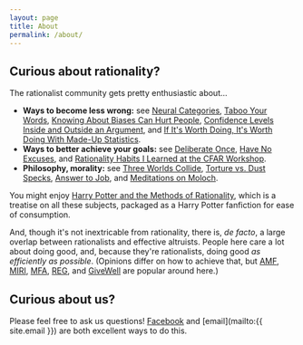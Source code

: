 ```yaml
---
layout: page
title: About
permalink: /about/
---
```


## Curious about rationality?
The rationalist community gets pretty enthusiastic about...

* **Ways to become less wrong:** see
  [Neural Categories](http://lesswrong.com/lw/nn/neural_categories/),
  [Taboo Your Words](http://lesswrong.com/lw/nu/taboo_your_words/),
  [Knowing About Biases Can Hurt People](http://lesswrong.com/lw/he/knowing_about_biases_can_hurt_people/),
  [Confidence Levels Inside and Outside an Argument](http://lesswrong.com/lw/3be/confidence_levels_inside_and_outside_an_argument/),
  and
  [If It's Worth Doing, It's Worth Doing With Made-Up Statistics](http://slatestarcodex.com/2013/05/02/if-its-worth-doing-its-worth-doing-with-made-up-statistics/).
* **Ways to better achieve your goals:** see
  [Deliberate Once](http://mindingourway.com/deliberate-once/),
  [Have No Excuses](http://mindingourway.com/have-no-excuses/),
  and
  [Rationality Habits I Learned at the CFAR Workshop](http://lesswrong.com/lw/gxr/rationality_habits_i_learned_at_the_cfar_workshop/).
* **Philosophy, morality:** see
  [Three Worlds Collide](http://lesswrong.com/lw/y4/three_worlds_collide_08/),
  [Torture vs. Dust Specks](http://lesswrong.com/lw/kn/torture_vs_dust_specks/),
  [Answer to Job](http://slatestarcodex.com/2015/03/15/answer-to-job/),
  and
  [Meditations on Moloch](http://slatestarcodex.com/2014/07/30/meditations-on-moloch/).

You might enjoy [Harry Potter and the Methods of Rationality](http://hpmor.com/chapter/1), which is a treatise on all these subjects, packaged as a Harry Potter fanfiction for ease of consumption.

And, though it's not inextricable from rationality, there is, <em>de facto</em>, a large overlap between rationalists and effective altruists. People here care a lot about doing good, and, because they're rationalists, doing good *as efficiently as possible*. (Opinions differ on how to achieve that, but
  [AMF](https://www.againstmalaria.com/),
  [MIRI](https://intelligence.org/),
  [MFA](http://www.mercyforanimals.org/),
  [REG](https://reg-charity.org/),
  and [GiveWell](http://www.givewell.org/)
  are popular around here.)

## Curious about us?
Please feel free to ask us questions! [Facebook](https://www.facebook.com/groups/seattlerationality/) and [email](mailto:{{ site.email }}) are both excellent ways to do this.
